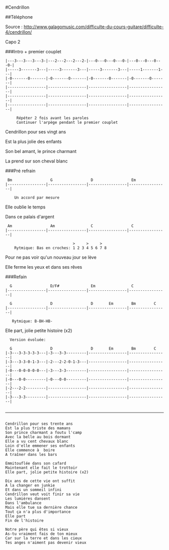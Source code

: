 #Cendrillon

##Téléphone


Source : http://www.galagomusic.com/difficulte-du-cours-guitare/difficulte-4/cendrillon/


Capo 2

###Intro + premier couplet
```
|---3---3---3---3-|---2---2---2---2-|---0---0---0---0-|---0---0---0---0-|
|-----3-------3---|-----3-------3---|-----3-------3---|-----1-------1---|
|-0-------0-------|-0-------0-------|-0-------0-------|-0-------0-------|
|-----------------|-----------------|-----------------|-----------------|
|-----------------|-----------------|-----------------|-----------------|
|-----------------|-----------------|-----------------|-----------------|

     Répéter 2 fois avant les paroles
     Continuer l'arpège pendant le premier couplet
```

Cendrillon pour ses vingt ans

Est la plus jolie des enfants

Son bel amant, le prince charmant

La prend sur son cheval blanc

###Pré refrain

```
 Bm                 G                 D                 Em
|-----------------|-----------------|-----------------|-----------------|

    Un accord par mesure

```

Elle oublie le temps

Dans ce palais d'argent

```
 Am                 Am                C                 C
|-----------------|-----------------|-----------------|-----------------|

                              >     >     > 
    Rytmique: Bas en croches: 1 2 3 4 5 6 7 8 
```

Pour ne pas voir qu'un nouveau jour se lève

Elle ferme les yeux et dans ses rêves

###Refain
```
  G                 D/F#              Em                C
|-----------------|-----------------|-----------------|-----------------|

  G                 D                 D       Em        Bm        C
|-----------------|-----------------|-----------------|-----------------|

   Rytmique: B-BH-HB- 
```

Elle part, jolie petite histoire (x2)

```
  Version évoluée:
  
  G                 D                 D       Em        Bm        C
|-3---3-3-3-3-3---|-3---3-3---------|-----------------|-----------------|
|-3---3-3-0-1-3---|-2---2-2-0-1-3---|-----------------|-----------------|
|-0---0-0-0-0-0---|-3---3-3---------|-----------------|-----------------|
|-0---0-0---------|-0---0-0---------|-----------------|-----------------|
|-2---2-2---------|-----------------|-----------------|-----------------|
|-3---3-3---------|-----------------|-----------------|-----------------|  
  
```


-------------------------
```

Cendrillon pour ses trente ans
Est la plus triste des mamans
Son prince charmant a foutu l'camp
Avec la belle au bois dormant
Elle a vu cent chevaux blanc
Loin d'elle emmener ses enfants
Elle commence à  boire
A traîner dans les bars

Emmitouflée dans son cafard
Maintenant elle fait le trottoir
Elle part, jolie petite histoire (x2)

Dix ans de cette vie ont suffit
A la changer en junkie
Et dans un sommeil infini
Cendrillon veut voit finir sa vie
Les lumières dansent
Dans l'ambulance
Mais elle tue sa dernière chance
Tout ça n'a plus d'importance
Elle part
Fin de l'histoire

Notre père qui êtes si vieux
As-tu vraiment fais de ton mieux
Car sur la terre et dans les cieux
Tes anges n'aiment pas devenir vieux

```


